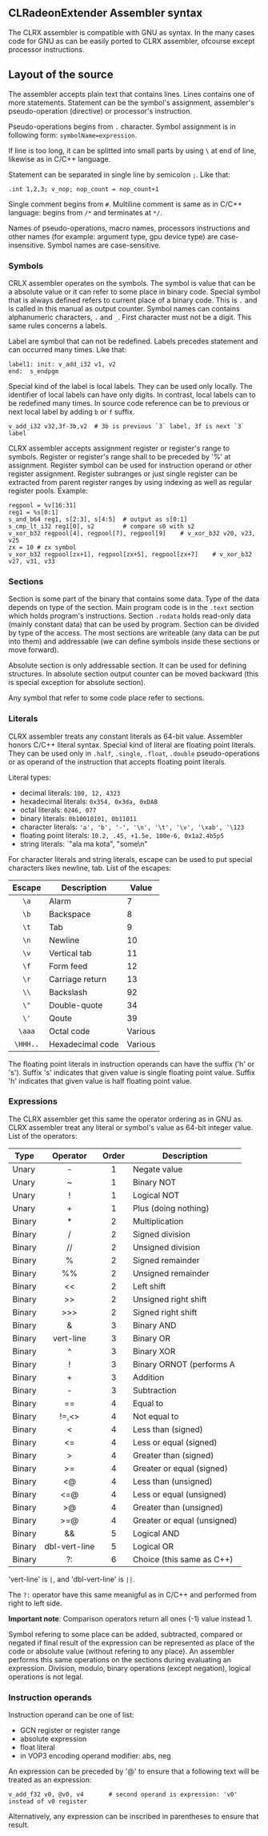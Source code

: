 ## CLRadeonExtender Assembler syntax

The CLRX assembler is compatible with GNU as syntax. In the many cases code for
GNU as can be easily ported to CLRX assembler, ofcourse except processor instructions.

## Layout of the source

The assembler accepts plain text that contains lines. Lines contains one of more
statements. Statement can be the symbol's assignment, assembler's pseudo-operation
(directive) or processor's instruction.

Pseudo-operations begins from `.` character. Symbol assignment is in following form:
`symbolName=expression`.

If line is too long, it can be splitted into small parts by using `\` at end of line,
likewise as in C/C++ language. 

Statement can be separated in single line by semicolon `;`. Like that:

```
.int 1,2,3; v_nop; nop_count = nop_count+1
```

Single comment begins from `#`. Multiline comment is same as in C/C++ language:
begins from `/*` and terminates at `*/`.

Names of pseudo-operations, macro names, processors instructions and other names
(for example: argument type, gpu device type) are case-insensitive. Symbol names are
case-sensitive.

### Symbols

CRLX assembler operates on the symbols. The symbol is value that can be a absolute value or
it can refer to some place in binary code. Special symbol that is always defined refers to
current place of a binary code. This is `.` and is called in this manual as output counter.
Symbol names can contains alphanumeric characters, `.` and `_`. First character
must not be a digit. This same rules concerns a labels.

Label are symbol that can not be redefined.
Labels precedes statement and can occurred many times. Like that:

```
label1: init: v_add_i32 v1, v2
end:  s_endpgm
```

Special kind of the label is local labels. They can be used only locally. The identifier
of local labels can have only digits. In contrast, local labels can to be
redefined many times.
In source code reference can be to previous or next local label by
adding `b` or `f` suffix.

```
v_add_i32 v32,3f-3b,v2  # 3b is previous `3` label, 3f is next `3` label
```

CLRX assembler accepts assignment register or register's range to symbols.
Register or register's range shall to be preceded by '%' at assignment.
Register symbol can be used for instruction operand or other register assignment.
Register subranges or just single register can be extracted from parent register ranges
by using indexing as well as regular register pools. Example:

```
regpool = %v[16:31]
reg1 = %s[0:1]
s_and_b64 reg1, s[2:3], s[4:5]  # output as s[0:1]
s_cmp_lt_i32 reg1[0], s2        # compare s0 with s2
v_xor_b32 regpool[4], regpool[7], regpool[9]    # v_xor_b32 v20, v23, v25
zx = 10 # zx symbol
v_xor_b32 regpool[zx+1], regpool[zx+5], regpool[zx+7]    # v_xor_b32 v27, v31, v33
```

### Sections

Section is some part of the binary that contains some data. Type of the data depends on
type of the section. Main program code is in the `.text` section which holds
program's instructions. Section `.rodata` holds read-only data (mainly constant data)
that can be used by program. Section can be divided by type of the access.
The most sections are writeable (any data can be put into them) and
addressable (we can define symbols inside these sections or move forward).

Absolute section is only addressable section. It can be used for defining structures.
In absolute section output counter can be moved backward (this is special exception
for absolute section).

Any symbol that refer to some code place refer to sections.

### Literals

CLRX assembler treats any constant literals as 64-bit value. Assembler honors
C/C++ literal syntax. Special kind of literal are floating point literals.
They can be used only in `.half`, `.single`, `.float`, `.double` pseudo-operations
or as operand of the instruction that accepts floating point literals.

Literal types:

* decimal literals: `100, 12, 4323`
* hexadecimal literals: `0x354, 0x3da, 0xDAB`
* octal literals: `0246, 077`
* binary literals: `0b10010101, 0b11011`
* character literals: `'a', 'b', '-', '\n', '\t', '\v', '\xab', '\123`
* floating point literals: `10.2, .45, +1.5e, 100e-6, 0x1a2.4b5p5`
* string literals: `"ala ma kota", "some\n"

For character literals and string literals, escape can be used to put special characters
likes newline, tab. List of the escapes:

Escape   |  Description    | Value
:-------:|-----------------|-------------
 `\a`    | Alarm           | 7
 `\b`    | Backspace       | 8
 `\t`    | Tab             | 9
 `\n`    | Newline         | 10
 `\v`    | Vertical tab    | 11
 `\f`    | Form feed       | 12
 `\r`    | Carriage return | 13
 `\\`    | Backslash       | 92
 `\"`    | Double-quote    | 34
 `\'`    | Qoute           | 39
 `\aaa`  | Octal code      | Various
 `\HHH..`|Hexadecimal code | Various

The floating point literals in instruction operands can have the suffix ('h' or 's').
Suffix 's' indicates that given value is single floating point value.
Suffix 'h' indicates that given value is half floating point value.

### Expressions

The CLRX assembler get this same the operator ordering as in GNU as.
CLRX assembler treat any literal or symbol's value as 64-bit integer value.
List of the operators:

Type  | Operator | Order | Description
------|:--------:|:-----:|--------------------
Unary |    -     |   1   | Negate value
Unary |    ~     |   1   | Binary NOT
Unary |    !     |   1   | Logical NOT
Unary |    +     |   1   | Plus (doing nothing)
Binary|    *     |   2   | Multiplication
Binary|    /     |   2   | Signed division
Binary|    //    |   2   | Unsigned division
Binary|    %     |   2   | Signed remainder
Binary|    %%    |   2   | Unsigned remainder
Binary|    <<    |   2   | Left shift
Binary|    >>    |   2   | Unsigned right shift
Binary|    >>>   |   2   | Signed right shift
Binary|    &     |   3   | Binary AND
Binary| vert-line|   3   | Binary OR
Binary|    ^     |   3   | Binary XOR
Binary|    !     |   3   | Binary ORNOT (performs A|~B)
Binary|    +     |   3   | Addition
Binary|    -     |   3   | Subtraction
Binary|    ==    |   4   | Equal to
Binary| !=,<>    |   4   | Not equal to
Binary|   <      |   4   | Less than (signed)
Binary|   <=     |   4   | Less or equal (signed)
Binary|   >      |   4   | Greater than (signed)
Binary|   >=     |   4   | Greater or equal (signed)
Binary|   <@     |   4   | Less than (unsigned)
Binary|   <=@    |   4   | Less or equal (unsigned)
Binary|   >@     |   4   | Greater than (unsigned)
Binary|   >=@    |   4   | Greater or equal (unsigned)
Binary|   &&     |   5   | Logical AND
Binary|dbl-vert-line|   5   | Logical OR
Binary|   ?:     |   6   | Choice (this same as C++)

'vert-line' is `|`, and 'dbl-vert-line' is `||`.

The `?:` operator have this same meanigful as in C/C++ and performed from
right to left side. 

**Important note**: Comparison operators return all ones (-1) value instead 1.

Symbol refering to some place can be added, subtracted, compared or negated if
final result of the expression can be represented as place of the code or absolute value
(without refering to any place). An assembler performs this same operations
on the sections during evaluating an expression. Division, modulo,
binary operations (except negation), logical operations is not legal.

### Instruction operands

Instruction operand can be one of list:

* GCN register or register range
* absolute expression
* float literal
* in VOP3 encoding operand modifier: abs, neg

An expression can be preceded by '@' to ensure that a following text will be treated as
an expression:

```
v_add_f32 v0, @v0, v4       # second operand is expression: 'v0' instead of v0 register
```

Alternatively, any expression can be inscribed in parentheses to ensure that result.
